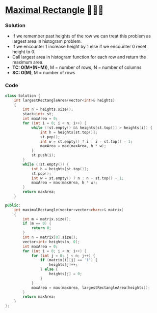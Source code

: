 # [Maximal Rectangle](https://leetcode.com/problems/maximal-rectangle/) 🌟🌟🌟

### Solution

-   If we remember past heights of the row we can treat this problem as largest area in histogram problem.
-   If we encounter 1 increase height by 1 else if we encounter 0 reset height to 0.
-   Call largest area in histogram function for each row and return the maximum area.
-   **TC: O(M\*(N+M))**, M = number of rows, N = number of columns
-   **SC: O(M)**, M = number of rows

### Code

```cpp
class Solution {
    int largestRectangleArea(vector<int>& heights)
    {
        int n = heights.size();
        stack<int> st;
        int maxArea = 0;
        for (int i = 0; i < n; i++) {
            while (!st.empty() && heights[st.top()] > heights[i]) {
                int h = heights[st.top()];
                st.pop();
                int w = st.empty() ? i : i - st.top() - 1;
                maxArea = max(maxArea, h * w);
            }
            st.push(i);
        }
        while (!st.empty()) {
            int h = heights[st.top()];
            st.pop();
            int w = st.empty() ? n : n - st.top() - 1;
            maxArea = max(maxArea, h * w);
        }
        return maxArea;
    }

public:
    int maximalRectangle(vector<vector<char>>& matrix)
    {
        int m = matrix.size();
        if (m == 0) {
            return 0;
        }
        int n = matrix[0].size();
        vector<int> heights(n, 0);
        int maxArea = 0;
        for (int i = 0; i < m; i++) {
            for (int j = 0; j < n; j++) {
                if (matrix[i][j] == '1') {
                    heights[j]++;
                } else {
                    heights[j] = 0;
                }
            }
            maxArea = max(maxArea, largestRectangleArea(heights));
        }
        return maxArea;
    }
};
```

